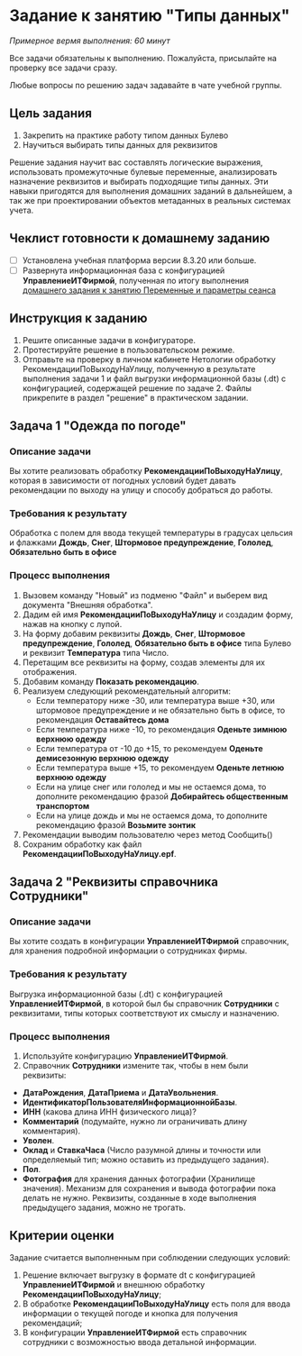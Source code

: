 # Задание к занятию "Типы данных"
_Примерное вермя выполнения: 60 минут_

Все задачи обязательны к выполнению. Пожалуйста, присылайте на проверку все задачи сразу.

Любые вопросы по решению задач задавайте в чате учебной группы.

## Цель задания

1. Закрепить на практике работу типом данных Булево
2. Научиться выбирать типы данных для реквизитов

Решение задания научит вас составлять логические выражения, использовать промежуточные булевые переменные, анализировать назначение реквизитов и выбирать подходящие типы данных. Эти навыки пригодятся для выполнения домашних заданий в дальнейшем, а так же при проектировании объектов метаданных в реальных системах учета.

## Чеклист готовности к домашнему заданию

- [ ] Установлена учебная платформа версии 8.3.20 или больше.
- [ ] Развернута информационная база с конфигурацией **УправлениеИТФирмой**, полученная по итогу выполнения [домашнего задания к занятию Переменные и параметры сеанса](/homework-2-2.md)

## Инструкция к заданию

1. Решите описанные задачи в конфигураторе.
2. Протестируйте решение в пользовательском режиме.
3. Отправьте на проверку в личном кабинете Нетологии обработку РекомендацииПоВыходуНаУлицу, полученную в результате выполнения задачи 1 и файл выгрузки информационной базы (.dt) с конфигурацией, содержащей решение по задаче 2. Файлы прикрепите в раздел "решение" в практическом задании.

## Задача 1 "Одежда по погоде"

### Описание задачи
Вы хотите реализовать обработку **РекомендацииПоВыходуНаУлицу**, которая в зависимости от погодных условий будет давать рекомендации по выходу на улицу и способу добраться до работы.

### Требования к результату
Обработка с полем для ввода текущей температуры в градусах цельсия и флажками **Дождь**, **Снег**, **Штормовое предупреждение**, **Гололед**, **Обязательно быть в офисе**

### Процесс выполнения
1. Вызовем команду "Новый" из подменю "Файл" и выберем вид документа "Внешняя обработка".
2. Дадим ей имя **РекомендацииПоВыходуНаУлицу** и создадим форму, нажав на кнопку с лупой.
3. На форму добавим реквизиты **Дождь**, **Снег**, **Штормовое предупреждение**, **Гололед**, **Обязательно быть в офисе** типа Булево и реквизит **Температура** типа Число.
4. Перетащим все реквизиты на форму, создав элементы для их отображения.
5. Добавим команду **Показать рекомендацию**.
6. Реализуем следующий рекомендательный алгоритм:
    - Если температору ниже -30, или температура выше +30, или штормовое предупреждение и не обязательно быть в офисе, то рекомендация **Оставайтесь дома**
    - Если температура ниже -10, то рекомендация **Оденьте зимнюю верхнюю одежду**
    - Если температура от -10 до +15, то рекомендуем **Оденьте демисезонную верхнюю одежду**
    - Если температура выше +15, то рекомендуем **Оденьте летнюю верхнюю одежду**
    - Если на улице снег или гололед и мы не остаемся дома, то дополните рекомендацию фразой **Добирайтесь общественным транспортом** 
    - Если на улице дождь и мы не остаемся дома, то дополните рекомендацию фразой **Возьмите зонтик** 
7. Рекомендации выводим пользователю через метод Сообщить()
8. Сохраним обработку как файл **РекомендацииПоВыходуНаУлицу.epf**.

## Задача 2 "Реквизиты справочника Сотрудники"

### Описание задачи
Вы хотите создать в конфигурации **УправлениеИТФирмой** справочник, для хранения подробной информации о сотрудниках фирмы.

### Требования к результату
Выгрузка информационной базы (.dt) с конфигурацией **УправлениеИТФирмой**, в которой был бы справочник **Сотрудники** с реквизитами, типы которых соответствуют их смыслу и назначению.

### Процесс выполнения
1. Используйте конфигурацию **УправлениеИТФирмой**.
2. Справочник **Сотрудники** измените так, чтобы в нем были реквизиты:
* **ДатаРождения**, **ДатаПриема** и **ДатаУвольнения**.
* **ИдентификаторПользователяИнформационнойБазы**.
* **ИНН** (какова длина ИНН физического лица)?
* **Комментарий** (подумайте, нужно ли ограничивать длину комментария).
* **Уволен**.
* **Оклад** и **СтавкаЧаса** (Число разумной длины и точности или определяемый тип; можно оставить из предыдущего задания).
* **Пол**.
* **Фотография** для хранения данных фотографии (Хранилище значения). Механизм для сохранения и вывода фотографии пока делать не нужно.
Реквизиты, созданные в ходе выполнения предыдущего задания, можно не трогать.

## Критерии оценки

Задание считается выполненным при соблюдении следующих условий:
1. Решение включает выгрузку в формате dt с конфигурацией **УправлениеИТФирмой** и внешнюю обработку **РекомендацииПоВыходуНаУлицу**;
2. В обработке **РекомендацииПоВыходуНаУлицу** есть поля для ввода информации о текущей погоде и кнопка для получения рекомендаций;
3. В конфигурации **УправлениеИТФирмой** есть справочник сотрудники с возможностью ввода детальной информации.